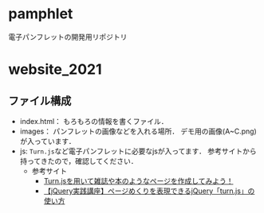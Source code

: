 # pamphlet
電子パンフレットの開発用リポジトリ
# website_2021
## ファイル構成
- index.html：
もろもろの情報を書くファイル．
- images：
  パンフレットの画像などを入れる場所．
  デモ用の画像(A~C.png)が入っています．
- js:
  `Turn.js`など電子パンフレットに必要なjsが入ってます．
  参考サイトから持ってきたので，確認してください．
  - 参考サイト
      - [Turn.jsを用いて雑誌や本のようなページを作成してみよう！](https://qiita.com/masibw/items/fbf7ab151edffe37bfca)
      - [【jQuery実践講座】ページめくりを表現できるjQuery「turn.js」の使い方](https://inomacreate.com/jquery-turnjs/)
